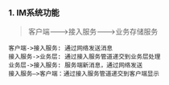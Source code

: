 ### 1. IM系统功能
> 客户端--->接入服务--->业务存储服务


```sequence
客户端->接入服务: 通过网络发送消息
接入服务->业务层: 通过接入服务管道递交到业务层处理
业务层->接入服务: 服务端新消息，通过网络发送
接入服务—>客户端：通过接入服务管道递交到客户端显示
```
